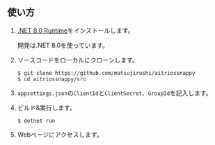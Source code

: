 ## 使い方

1. [.NET 8.0 Runtime](https://dotnet.microsoft.com/ja-jp/download/dotnet/8.0/runtime)をインストールします。

    開発は.NET 8.0を使っています。

2. ソースコードをローカルにクローンします。

    ```
    $ git clone https://github.com/matsujirushi/aitriossnappy
    $ cd aitriossnappy/src
    ```

3. `appsettings.json`の`ClientId`と`ClientSecret`、`GroupId`を記入します。

4. ビルド&実行します。

    ```
    $ dotnet run
    ```

5. Webページにアクセスします。

